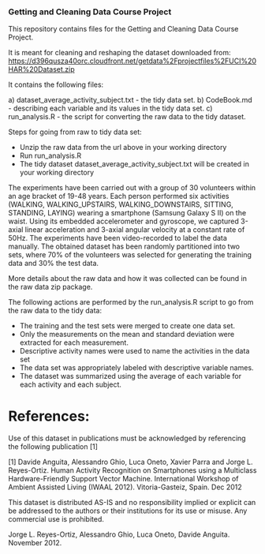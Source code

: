 <h3>Getting and Cleaning Data Course Project</h3>

This repository contains files for the Getting and Cleaning Data Course Project.

It is meant for cleaning and reshaping the dataset downloaded from:
https://d396qusza40orc.cloudfront.net/getdata%2Fprojectfiles%2FUCI%20HAR%20Dataset.zip

It contains the following files:

a) dataset_average_activity_subject.txt - the tidy data set.
b) CodeBook.md - describing each variable and its values in the tidy data set.
c) run_analysis.R - the script for converting the raw data to the tidy dataset. 


Steps for going from raw to tidy data set:
<ul>
<li>Unzip the raw data from the url above in your working directory</li>
<li>Run run_analysis.R</li>
<li>The tidy dataset dataset_average_activity_subject.txt will be created in your working directory</li>
</ul>


The experiments have been carried out with a group of 30 volunteers within an age bracket of 19-48 years. Each person performed six activities (WALKING, WALKING_UPSTAIRS, WALKING_DOWNSTAIRS, SITTING, STANDING, LAYING) wearing a smartphone (Samsung Galaxy S II) on the waist. Using its embedded accelerometer and gyroscope, we captured 3-axial linear acceleration and 3-axial angular velocity at a constant rate of 50Hz. The experiments have been video-recorded to label the data manually. The obtained dataset has been randomly partitioned into two sets, where 70% of the volunteers was selected for generating the training data and 30% the test data.

More details about the raw data and how it was collected can be found in the raw data zip package.


The following actions are performed by the run_analysis.R script to go from the raw data to the tidy data:
<ul>
<li>The training and the test sets were merged to create one data set.</li>
<li>Only the measurements on the mean and standard deviation were extracted for each measurement.</li> 
<li>Descriptive activity names were used to name the activities in the data set</li>
<li>The data set was appropriately labeled with descriptive variable names.</li>
<li>The dataset was summarized using the average of each variable for each activity and each subject.</li>
</ul>

References:
================
Use of this dataset in publications must be acknowledged by referencing the following publication [1] 

[1] Davide Anguita, Alessandro Ghio, Luca Oneto, Xavier Parra and Jorge L. Reyes-Ortiz. Human Activity Recognition on Smartphones using a Multiclass Hardware-Friendly Support Vector Machine. International Workshop of Ambient Assisted Living (IWAAL 2012). Vitoria-Gasteiz, Spain. Dec 2012

This dataset is distributed AS-IS and no responsibility implied or explicit can be addressed to the authors or their institutions for its use or misuse. Any commercial use is prohibited.

Jorge L. Reyes-Ortiz, Alessandro Ghio, Luca Oneto, Davide Anguita. November 2012.